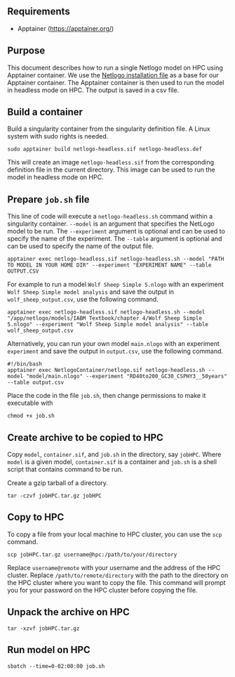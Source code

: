 ## Requirements
- Apptainer (https://apptainer.org/)

## Purpose
This document describes how to run a single Netlogo model on HPC using Apptainer container. We use the [Netlogo installation file](https://ccl.northwestern.edu/netlogo/6.3.0/NetLogo-6.3.0-64.tgz) as a base for our Apptainer container. The Apptainer container is then used to run the model in headless mode on HPC. The output is saved in a csv file.

## Build a container
Build a singularity container from the singularity definition file. A Linux system with sudo rights is needed.

```shell
sudo apptainer build netlogo-headless.sif netlogo-headless.def
```

This will create an image `netlogo-headless.sif` from the corresponding definition file in the current directory. This image can be used to run the model in headless mode on HPC.

## Prepare `job.sh` file

This line of code will execute a `netlogo-headless.sh` command within a singularity container. `--model` is an argument that specifies the NetLogo model to be run. The `--experiment` argument is optional and can be used to specify the name of the experiment. The `--table` argument is optional and can be used to specify the name of the output file.

```shell
apptainer exec netlogo-headless.sif netlogo-headless.sh --model "PATH TO MODEL IN YOUR HOME DIR" --experiment "EXPERIMENT NAME" --table OUTPUT.CSV
```

For example to run a model `Wolf Sheep Simple 5.nlogo` with an experiment `Wolf Sheep Simple model analysis` and save the output in `wolf_sheep_output.csv`, use the following command.

```shell
apptainer exec netlogo-headless.sif netlogo-headless.sh --model "/app/netlogo/models/IABM Textbook/chapter 4/Wolf Sheep Simple 5.nlogo" --experiment "Wolf Sheep Simple model analysis" --table wolf_sheep_output.csv
```

Alternatively, you can run your own model  `main.nlogo` with an experiment `experiment` and save the output in `output.csv`, use the following command.

```shell
#!/bin/bash  
apptainer exec NetlogoContainer/netlogo.sif netlogo-headless.sh --model "model/main.nlogo" --experiment "RD40to200_GC30_CSPHY3__50years" --table output.csv
```    

Place the code in the file `job.sh`, then change permissions to make it executable with

```shell
chmod +x job.sh
```

## Create archive to be copied to HPC 

Copy `model`, `container.sif`, and `job.sh` in the directory, say `jobHPC`.
Where `model` is a given model, `container.sif` is a container and `job.sh` is a shell script that contains command to be run.

Create a gzip tarball of a directory.

```shell
tar -czvf jobHPC.tar.gz jobHPC
```

## Copy to HPC

To copy a file from your local machine to HPC cluster, you can use the `scp` command.

```shell
scp jobHPC.tar.gz username@hpc:/path/to/your/directory
```
Replace `username@remote` with your username and the address of the HPC cluster. Replace `/path/to/remote/directory` with the path to the directory on the HPC cluster where you want to copy the file. This command will prompt you for your password on the HPC cluster before copying the file.

## Unpack the archive on HPC

```shell
tar -xzvf jobHPC.tar.gz
```

## Run model on HPC

```shell
sbatch --time=0-02:00:00 job.sh
```
